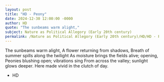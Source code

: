 ```yaml
---
layout: post
title: "HD - Peony"
date: 2024-12-30 12:00:00 -0000
author: HD
quote: "The sunbeams warm alight,"
subject: Nature as Political Allegory (Early 20th century)
permalink: /Nature as Political Allegory (Early 20th century)/HD/HD - Peony
---
```


The sunbeams warm alight,
A flower returning from shadows,
Breath of summer spills along the twilight
As moisture brings the fields alive; opening,
Peonies blushing open; vibrations sing
From across the valley; sunlight glows deeper.
Here made vivid in the clutch of day.

- HD
